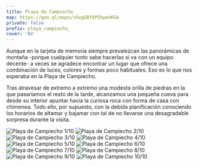 ```yaml
---
title: Playa de Campiecho
map: https://goo.gl/maps/vSogGBf6P5hpeoKGA
private: false
prefix: playa_campiecho_
cover: '02'
---
```

Aunque en la tarjeta de memoria siempre prevalezcan las panorámicas de montaña -porque cualquier tonto sabe hacerlas si va con un equipo decente- a veces se agradece encontrar un lugar que ofrece una combinación de luces, colores y formas poco habituales. Eso es lo que nos esperaba en la Playa de Campiecho.

Tras atravesar de extremo a extremo una modesta orilla de piedras en la que pasaríamos el resto de la tarde, alcanzamos una pequeña cueva para desde su interior apuntar hacia la curiosa roca con forma de casa con chimenea. Todo ello, por supuesto, con la debida planificación conociendo los horarios de altamar y bajamar con tal de no llevarse una desagradable sorpresa durante la visita.

![Playa de Campiecho 1/10](01)
![Playa de Campiecho 2/10](02)
![Playa de Campiecho 3/10](03)
![Playa de Campiecho 4/10](04)
![Playa de Campiecho 5/10](05)
![Playa de Campiecho 6/10](06)
![Playa de Campiecho 7/10](07)
![Playa de Campiecho 8/10](08)
![Playa de Campiecho 9/10](09)
![Playa de Campiecho 10/10](10)